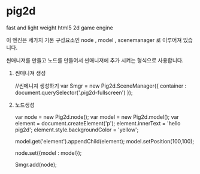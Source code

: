 pig2d
=====

fast and light weight html5 2d game engine

이 엔진은 세가지 기본 구성요소인 
node , model , scenemanager
 로 이루어져 있습니다.

씬매니져를 만들고 노드를 만들어서 씬매니져에 추가 시켜는 형식으로 사용합니다.

1. 씬매니져 생성

    //씬메니져 생성하기
    var Smgr = new Pig2d.SceneManager({
        container : document.querySelector('.pig2d-fullscreen')
    });

2. 노드생성

    var node = new Pig2d.node();
    var model = new Pig2d.model();
    var element = document.createElement('p');
    element.innerText = 'hello pig2d';
    element.style.backgroundColor = 'yellow';

    model.get('element').appendChild(element);
    model.setPosition(100,100);

    node.set({model : model});

    Smgr.add(node);
    





